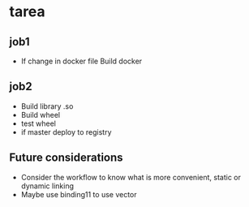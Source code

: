 # tarea

## job1
- If change in docker file Build docker

## job2
- Build library .so
- Build wheel
- test wheel
- if master deploy to registry

## Future considerations
- Consider the workflow to know what is more convenient, static or dynamic linking
- Maybe use binding11 to use vector
